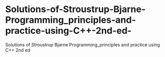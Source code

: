 # Solutions-of-Stroustrup-Bjarne-Programming_principles-and-practice-using-C++-2nd-ed-
Solutions of Stroustrup Bjarne Programming_principles and practice using C++ 2nd ed 
